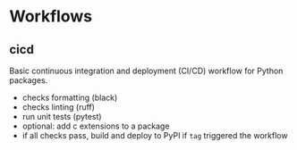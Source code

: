 # Workflows

## cicd

Basic continuous integration and deployment (CI/CD) workflow for Python packages.

- checks formatting (black)
- checks linting (ruff)
- run unit tests (pytest)
- optional: add c extensions to a package
- if all checks pass, build and deploy to PyPI if `tag` triggered the workflow
